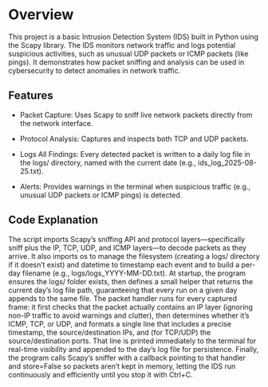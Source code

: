 # Overview

This project is a basic Intrusion Detection System (IDS) built in Python using the Scapy library. The IDS monitors network traffic and logs potential suspicious activities, such as unusual UDP packets or ICMP packets (like pings). It demonstrates how packet sniffing and analysis can be used in cybersecurity to detect anomalies in network traffic.

## Features

- Packet Capture: Uses Scapy to sniff live network packets directly from the network interface.

- Protocol Analysis: Captures and inspects both TCP and UDP packets.

- Logs All Findings: Every detected packet is written to a daily log file in the logs/ directory, named with the current date (e.g., ids_log_2025-08-25.txt).

- Alerts: Provides warnings in the terminal when suspicious traffic (e.g., unusual UDP packets or ICMP pings) is detected.

## Code Explanation

The script imports Scapy’s sniffing API and protocol layers—specifically sniff plus the IP, TCP, UDP, and ICMP layers—to decode packets as they arrive. It also imports os to manage the filesystem (creating a logs/ directory if it doesn’t exist) and datetime to timestamp each event and to build a per-day filename (e.g., logs/logs_YYYY-MM-DD.txt). At startup, the program ensures the logs/ folder exists, then defines a small helper that returns the current day’s log file path, guaranteeing that every run on a given day appends to the same file. The packet handler runs for every captured frame: it first checks that the packet actually contains an IP layer (ignoring non-IP traffic to avoid warnings and clutter), then determines whether it’s ICMP, TCP, or UDP, and formats a single line that includes a precise timestamp, the source/destination IPs, and (for TCP/UDP) the source/destination ports. That line is printed immediately to the terminal for real-time visibility and appended to the day’s log file for persistence. Finally, the program calls Scapy’s sniffer with a callback pointing to that handler and store=False so packets aren’t kept in memory, letting the IDS run continuously and efficiently until you stop it with Ctrl+C.
